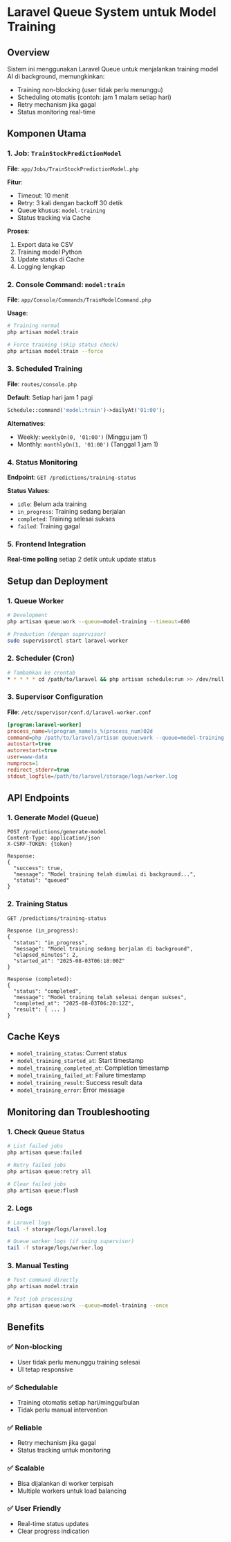 # Laravel Queue System untuk Model Training

## Overview

Sistem ini menggunakan Laravel Queue untuk menjalankan training model AI di background, memungkinkan:

-   Training non-blocking (user tidak perlu menunggu)
-   Scheduling otomatis (contoh: jam 1 malam setiap hari)
-   Retry mechanism jika gagal
-   Status monitoring real-time

## Komponen Utama

### 1. Job: `TrainStockPredictionModel`

**File**: `app/Jobs/TrainStockPredictionModel.php`

**Fitur**:

-   Timeout: 10 menit
-   Retry: 3 kali dengan backoff 30 detik
-   Queue khusus: `model-training`
-   Status tracking via Cache

**Proses**:

1. Export data ke CSV
2. Training model Python
3. Update status di Cache
4. Logging lengkap

### 2. Console Command: `model:train`

**File**: `app/Console/Commands/TrainModelCommand.php`

**Usage**:

```bash
# Training normal
php artisan model:train

# Force training (skip status check)
php artisan model:train --force
```

### 3. Scheduled Training

**File**: `routes/console.php`

**Default**: Setiap hari jam 1 pagi

```php
Schedule::command('model:train')->dailyAt('01:00');
```

**Alternatives**:

-   Weekly: `weeklyOn(0, '01:00')` (Minggu jam 1)
-   Monthly: `monthlyOn(1, '01:00')` (Tanggal 1 jam 1)

### 4. Status Monitoring

**Endpoint**: `GET /predictions/training-status`

**Status Values**:

-   `idle`: Belum ada training
-   `in_progress`: Training sedang berjalan
-   `completed`: Training selesai sukses
-   `failed`: Training gagal

### 5. Frontend Integration

**Real-time polling** setiap 2 detik untuk update status

## Setup dan Deployment

### 1. Queue Worker

```bash
# Development
php artisan queue:work --queue=model-training --timeout=600

# Production (dengan supervisor)
sudo supervisorctl start laravel-worker
```

### 2. Scheduler (Cron)

```bash
# Tambahkan ke crontab
* * * * * cd /path/to/laravel && php artisan schedule:run >> /dev/null 2>&1
```

### 3. Supervisor Configuration

**File**: `/etc/supervisor/conf.d/laravel-worker.conf`

```ini
[program:laravel-worker]
process_name=%(program_name)s_%(process_num)02d
command=php /path/to/laravel/artisan queue:work --queue=model-training --sleep=3 --tries=3 --timeout=600
autostart=true
autorestart=true
user=www-data
numprocs=1
redirect_stderr=true
stdout_logfile=/path/to/laravel/storage/logs/worker.log
```

## API Endpoints

### 1. Generate Model (Queue)

```http
POST /predictions/generate-model
Content-Type: application/json
X-CSRF-TOKEN: {token}

Response:
{
  "success": true,
  "message": "Model training telah dimulai di background...",
  "status": "queued"
}
```

### 2. Training Status

```http
GET /predictions/training-status

Response (in_progress):
{
  "status": "in_progress",
  "message": "Model training sedang berjalan di background",
  "elapsed_minutes": 2,
  "started_at": "2025-08-03T06:18:00Z"
}

Response (completed):
{
  "status": "completed",
  "message": "Model training telah selesai dengan sukses",
  "completed_at": "2025-08-03T06:20:12Z",
  "result": { ... }
}
```

## Cache Keys

-   `model_training_status`: Current status
-   `model_training_started_at`: Start timestamp
-   `model_training_completed_at`: Completion timestamp
-   `model_training_failed_at`: Failure timestamp
-   `model_training_result`: Success result data
-   `model_training_error`: Error message

## Monitoring dan Troubleshooting

### 1. Check Queue Status

```bash
# List failed jobs
php artisan queue:failed

# Retry failed jobs
php artisan queue:retry all

# Clear failed jobs
php artisan queue:flush
```

### 2. Logs

```bash
# Laravel logs
tail -f storage/logs/laravel.log

# Queue worker logs (if using supervisor)
tail -f storage/logs/worker.log
```

### 3. Manual Testing

```bash
# Test command directly
php artisan model:train

# Test job processing
php artisan queue:work --queue=model-training --once
```

## Benefits

### ✅ Non-blocking

-   User tidak perlu menunggu training selesai
-   UI tetap responsive

### ✅ Schedulable

-   Training otomatis setiap hari/minggu/bulan
-   Tidak perlu manual intervention

### ✅ Reliable

-   Retry mechanism jika gagal
-   Status tracking untuk monitoring

### ✅ Scalable

-   Bisa dijalankan di worker terpisah
-   Multiple workers untuk load balancing

### ✅ User Friendly

-   Real-time status updates
-   Clear progress indication
